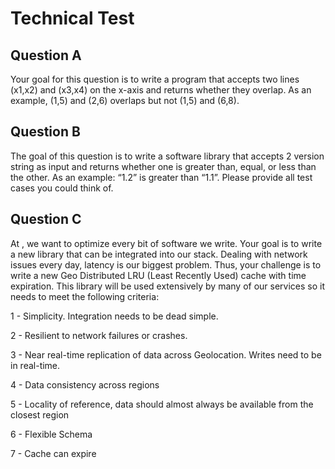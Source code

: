 # Technical Test

## Question A

Your goal for this question is to write a program that accepts two lines (x1,x2) and (x3,x4) on the
x-axis and returns whether they overlap. As an example, (1,5) and (2,6) overlaps but not (1,5)
and (6,8).

## Question B

The goal of this question is to write a software library that accepts 2 version string as input and
returns whether one is greater than, equal, or less than the other. As an example: “1.2” is
greater than “1.1”. Please provide all test cases you could think of.

## Question C

At <censored>, we want to optimize every bit of software we write. Your goal is to write a new
library that can be integrated into our stack. Dealing with network issues every day,
latency is our biggest problem. Thus, your challenge is to write a new Geo Distributed LRU (Least
Recently Used) cache with time expiration. This library will be used extensively by many of our
services so it needs to meet the following criteria:

1 - Simplicity. Integration needs to be dead simple.

2 - Resilient to network failures or crashes.

3 - Near real-time replication of data across Geolocation. Writes need to be in real-time.

4 - Data consistency across regions

5 - Locality of reference, data should almost always be available from the closest region

6 - Flexible Schema

7 - Cache can expire
